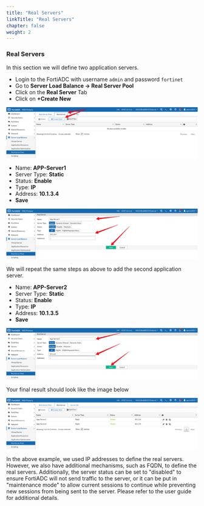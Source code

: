```yaml
---
title: "Real Servers"
linkTitle: "Real Servers"
chapter: false
weight: 2
---
```


### **Real Servers**

In this section we will define two application servers. 
- Login to the FortiADC with username ```admin``` and password ```fortinet```
- Go to **Server Load Balance -> Real Server Pool**
- Click on the **Real Server** Tab 
- Click on **+Create New**

![](fad-real-server.png)

- Name: **APP-Server1**
- Server Type: **Static**
- Status: **Enable**
- Type: **IP**
- Address: **10.1.3.4**
- **Save**

![](fad-appserver1.png)

We will repeat the same steps as above to add the second application server. 

- Name: **APP-Server2**
- Server Type: **Static**
- Status: **Enable**
- Type: **IP**
- Address: **10.1.3.5**
- **Save**

![](fad-appserver2.png)

Your final result should look like the image below 

![](fad-real-servers.png)

In the above example, we used IP addresses to define the real servers. However, we also have additional mechanisms, such as FQDN, to define the real servers. Additionally, the server status can be set to "disabled" to ensure FortiADC will not send traffic to the server, or it can be put in "maintenance mode" to allow current sessions to continue while preventing new sessions from being sent to the server. Please refer to the user guide for additional details.
